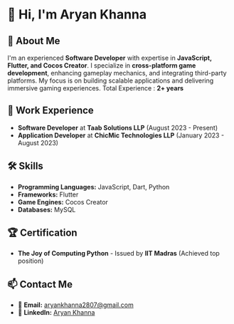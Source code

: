 # 👋 Hi, I'm Aryan Khanna

## 👀 About Me
I'm an experienced **Software Developer** with expertise in **JavaScript, Flutter, and Cocos Creator**. I specialize in **cross-platform game development**, enhancing gameplay mechanics, and integrating third-party platforms. My focus is on building scalable applications and delivering immersive gaming experiences.
Total Experience : **2+ years**

## 💼 Work Experience
- **Software Developer** at **Taab Solutions LLP** (August 2023 - Present)
- **Application Developer** at **ChicMic Technologies LLP** (January 2023 - August 2023)

## 🛠️ Skills
- **Programming Languages:** JavaScript, Dart, Python
- **Frameworks:** Flutter
- **Game Engines:** Cocos Creator
- **Databases:** MySQL

## 🏆 Certification
- **The Joy of Computing Python** - Issued by **IIT Madras** (Achieved top position)

## 📫 Contact Me
- 📧 **Email:** aryankhanna2807@gmail.com
- 💼 **LinkedIn:** [Aryan Khanna](https://www.linkedin.com/in/aryan-khanna-5224b0167/)
